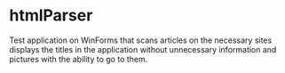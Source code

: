 # htmlParser

Test application on WinForms that scans articles on the necessary sites displays the titles in the application without unnecessary information and pictures with the ability to go to them.
